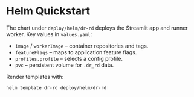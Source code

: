 # Helm Quickstart

The chart under `deploy/helm/dr-rd` deploys the Streamlit app and runner
worker. Key values in `values.yaml`:

- `image` / `workerImage` – container repositories and tags.
- `featureFlags` – maps to application feature flags.
- `profiles.profile` – selects a config profile.
- `pvc` – persistent volume for `.dr_rd` data.

Render templates with:

```bash
helm template dr-rd deploy/helm/dr-rd
```
